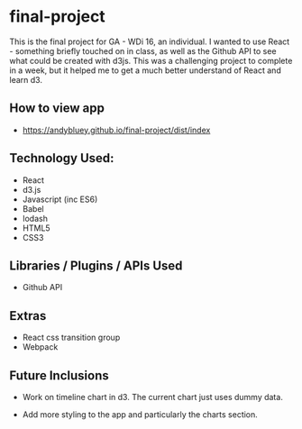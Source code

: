 # final-project
This is the final project for GA - WDi 16, an individual. I wanted to use React - something briefly touched on in class, as well as the Github API to see what could be created with d3js. This was a challenging project to complete in a week, but it helped me to get a much better understand of React and learn d3.

## How to view app
- https://andybluey.github.io/final-project/dist/index

## Technology Used:
- React
- d3.js
- Javascript (inc ES6)
- Babel
- lodash
- HTML5
- CSS3

## Libraries / Plugins / APIs Used
- Github API

## Extras
- React css transition group
- Webpack

## Future Inclusions
- Work on timeline chart in d3. The current chart just uses dummy data.

- Add more styling to the app and particularly the charts section.
